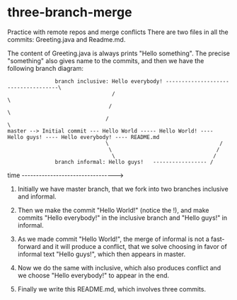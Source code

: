 # three-branch-merge
Practice with remote repos and merge conflicts
There are two files in all the commits: Greeting.java and Readme.md. 

The content of Greeting.java is always prints "Hello something". The precise "something" also gives name to the commits, and then we have the following branch diagram:


                   branch inclusive: Hello everybody! ------------------------------------\
                                     /                                                     \
                                    /                                                       \
                                   /                                                         \      
    master --> Initial commit --- Hello World ----- Hello World! ---- Hello guys! ---- Hello everybody! ---- README.md
                                   \                                   /
                                    \                                 /
                                     \                               /
                   branch informal: Hello guys!   ----------------- /
                          
                          
time --------------------------------->                        
                          
                          
1. Initially we have master branch, that we fork into two branches inclusive and informal. 

2. Then we make the commit "Hello World!" (notice the !), and make commits "Hello everybody!" in the inclusive branch
and "Hello guys!" in informal. 

3. As we made commit "Hello World!", the merge of informal is not a fast-forward and it will produce a conflict, that we solve choosing in favor of informal text "Hello guys!", which then appears in master.

4. Now we do the same with inclusive, which also produces conflict and we choose "Hello everybody!" to appear in the end.

5. Finally we write this README.md, which involves three commits.
